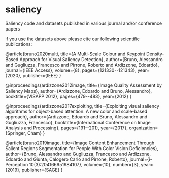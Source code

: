 # saliency
Saliency code and datasets published in various journal and/or conference papers

if you use the datasets above please cite our following scientific publications:

@article{bruno2020multi,
  title={A Multi-Scale Colour and Keypoint Density-Based Approach for Visual Saliency Detection},
  author={Bruno, Alessandro and Gugliuzza, Francesco and Pirrone, Roberto and Ardizzone, Edoardo},
  journal={IEEE Access},
  volume={8},
  pages={121330--121343},
  year={2020},
  publisher={IEEE}
}

@inproceedings{ardizzone2012image,
  title={Image Quality Assessment by Saliency Maps},
  author={Ardizzone, Edoardo and Bruno, Alessandro},
  booktitle={VISAPP 2012},
  pages={479--483},
  year={2012}
}

@inproceedings{ardizzone2017exploiting,
  title={Exploiting visual saliency algorithms for object-based attention: A new color and scale-based approach},
  author={Ardizzone, Edoardo and Bruno, Alessandro and Gugliuzza, Francesco},
  booktitle={International Conference on Image Analysis and Processing},
  pages={191--201},
  year={2017},
  organization={Springer, Cham}
}

@article{bruno2019image,
  title={Image Content Enhancement Through Salient Regions Segmentation for People With Color Vision Deficiencies},
  author={Bruno, Alessandro and Gugliuzza, Francesco and Ardizzone, Edoardo and Giunta, Calogero Carlo and Pirrone, Roberto},
  journal={i-Perception 10(3):204166951984107},
  volume={10},
  number={3},
  year={2019},
  publisher={SAGE}
}

